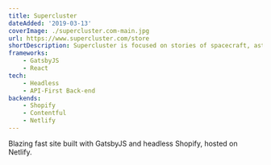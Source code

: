 ```yaml
---
title: Supercluster
dateAdded: '2019-03-13'
coverImage: ./supercluster.com-main.jpg
url: https://www.supercluster.com/store
shortDescription: Supercluster is focused on stories of spacecraft, astronauts, and space exploration.
frameworks:
    - GatsbyJS
    - React
tech:
    - Headless
    - API-First Back-end
backends:
    - Shopify
    - Contentful
    - Netlify
---
```


Blazing fast site built with GatsbyJS and headless Shopify, hosted on Netlify.
